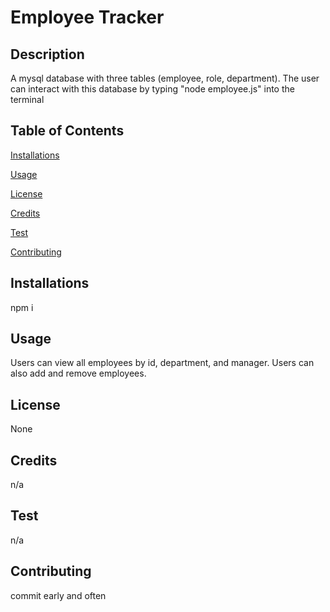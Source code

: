 # Employee Tracker
## Description

A mysql database with three tables (employee, role, department). The user can interact with this database by typing "node employee.js" into the terminal

## Table of Contents

[Installations](#Installations)

[Usage](#Usage)

[License](#License)

[Credits](#Credits)

[Test](#Test)

[Contributing](#Contributing)

## Installations

npm i
## Usage

Users can view all employees by id, department, and manager. Users can also add and remove employees.
## License
None
## Credits

n/a
## Test

n/a
## Contributing

commit early and often
